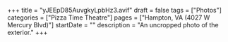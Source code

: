 +++
title = "yJEEpD85AuvgkyLpbHz3.avif"
draft = false
tags = ["Photos"]
categories = ["Pizza Time Theatre"]
pages = ["Hampton, VA (4027 W Mercury Blvd)"]
startDate = ""
description = "An uncropped photo of the exterior."
+++

